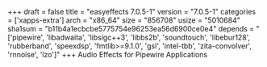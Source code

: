 +++
draft = false
title = "easyeffects 7.0.5-1"
version = "7.0.5-1"
categories = ['xapps-extra']
arch = "x86_64"
size = "856708"
usize = "5010684"
sha1sum = "b11b4a1ecbcbe5775754e96253ea56d6900ce0e4"
depends = "['pipewire', 'libadwaita', 'libsigc++3', 'libbs2b', 'soundtouch', 'libebur128', 'rubberband', 'speexdsp', 'fmtlib>=9.1.0', 'gsl', 'intel-tbb', 'zita-convolver', 'rnnoise', 'lzo']"
+++
Audio Effects for Pipewire Applications